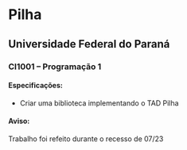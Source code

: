 # Pilha
## Universidade Federal do Paraná
### CI1001 – Programação 1

#### Especificações:
- Criar uma biblioteca implementando o TAD Pilha

#### Aviso:
Trabalho foi refeito durante o recesso de 07/23 
